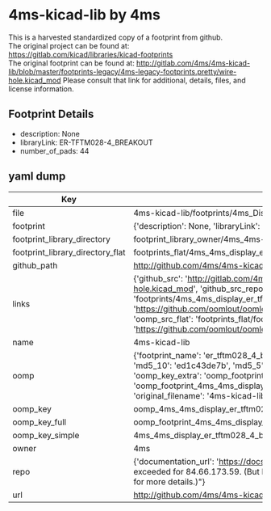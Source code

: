 # 4ms-kicad-lib by 4ms  
This is a harvested standardized copy of a footprint from github.  
The original project can be found at:  
https://gitlab.com/kicad/libraries/kicad-footprints  
The original footprint can be found at:
http://gitlab.com/4ms/4ms-kicad-lib/blob/master/footprints-legacy/4ms-legacy-footprints.pretty/wire-hole.kicad_mod
Please consult that link for additional, details, files, and license information.  
## Footprint Details
* description: None  
* libraryLink: ER-TFTM028-4_BREAKOUT  
* number_of_pads: 44  
## yaml dump  
| Key | Value |  
| --- | --- |  
| file | 4ms-kicad-lib/footprints/4ms_Display.pretty/ER-TFTM028-4_BREAKOUT.kicad_mod |  
| footprint | {'description': None, 'libraryLink': 'ER-TFTM028-4_BREAKOUT', 'number_of_pads': 44} |  
| footprint_library_directory | footprint_library_owner/4ms_4ms-kicad-lib |  
| footprint_library_directory_flat | footprints_flat/4ms_4ms_display_er_tftm028_4_breakout/working |  
| github_path | http://github.com/4ms/4ms-kicad-lib/blob/master/footprints/4ms_Display.pretty/ER-TFTM028-4_BREAKOUT.kicad_mod |  
| links | {'github_src': 'http://gitlab.com/4ms/4ms-kicad-lib/blob/master/footprints-legacy/4ms-legacy-footprints.pretty/wire-hole.kicad_mod', 'github_src_repo': 'https://gitlab.com/kicad/libraries/kicad-footprints', 'oomp_bot': 'footprints/4ms_4ms_display_er_tftm028_4_breakout/working', 'oomp_bot_github': 'https://github.com/oomlout/oomlout_oomp_footprint_bot/tree/main/footprints/4ms_4ms_display_er_tftm028_4_breakout/working', 'oomp_src_flat': 'footprints_flat/footprints_flat/4ms_4ms_display_er_tftm028_4_breakout/working', 'oomp_src_flat_github': 'https://github.com/oomlout/oomlout_oomp_footprint_src/tree/main/footprints_flat/4ms_4ms_display_er_tftm028_4_breakout/working'} |  
| name | 4ms-kicad-lib |  
| oomp | {'footprint_name': 'er_tftm028_4_breakout', 'library_name': '4ms_display', 'md5': 'ed1c43de7b5669559a1d0f52da6ceb51', 'md5_10': 'ed1c43de7b', 'md5_5': 'ed1c4', 'md5_6': 'ed1c43', 'oomp_key': 'oomp_4ms_4ms_display_er_tftm028_4_breakout', 'oomp_key_extra': 'oomp_footprint_4ms_4ms_display_er_tftm028_4_breakout', 'oomp_key_full': 'oomp_footprint_4ms_4ms_display_er_tftm028_4_breakout_ed1c43', 'oomp_key_simple': '4ms_4ms_display_er_tftm028_4_breakout', 'original_filename': '4ms-kicad-lib/footprints/4ms_Display.pretty/ER-TFTM028-4_BREAKOUT.kicad_mod', 'owner_name': '4ms'} |  
| oomp_key | oomp_4ms_4ms_display_er_tftm028_4_breakout |  
| oomp_key_full | oomp_footprint_4ms_4ms_display_er_tftm028_4_breakout |  
| oomp_key_simple | 4ms_4ms_display_er_tftm028_4_breakout |  
| owner | 4ms |  
| repo | {'documentation_url': 'https://docs.github.com/rest/overview/resources-in-the-rest-api#rate-limiting', 'message': "API rate limit exceeded for 84.66.173.59. (But here's the good news: Authenticated requests get a higher rate limit. Check out the documentation for more details.)"} |  
| url | http://github.com/4ms/4ms-kicad-lib |  


